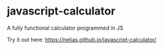 # javascript-calculator
A fully functional calculator programmed in JS

Try it out here: https://nelias.github.io/javascript-calculator/
